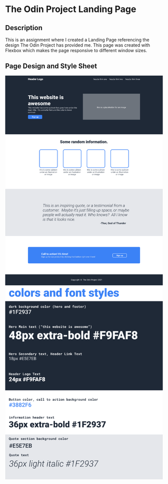 # The Odin Project Landing Page

## Description
This is an assignment where I created a Landing Page referencing the design The Odin Project has provided me. This page was created with Flexbox which makes the page responsive to different window sizes.

## Page Design and Style Sheet
![](/assets/01.png)
![](/assets/02.png)